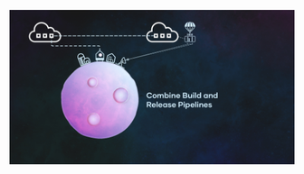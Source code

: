 ![alt text][05-combine-resources]

[05-combine-resources]: /img/05-Combine-Resources.jpg "Exercise 05: Combine Build and Release Pipelines"